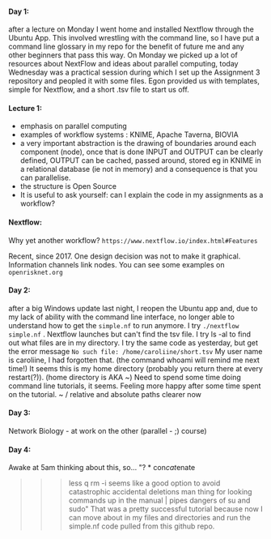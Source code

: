 #### Day 1: 
after a lecture on Monday I went home and installed Nextflow through the Ubuntu App.
This involved wrestling with the command line, so I have put a command line glossary in my repo
for the benefit of future me and any other beginners that pass this way.
On Monday we picked up a lot of resources about NextFlow and ideas about parallel computing, 
today Wednesday was a practical session during which I set up the Assignment 3 repository and peopled it with some files.
Egon provided us with templates,  simple for Nextflow, and a short .tsv file to start us off.
#### Lecture 1: 
- emphasis on parallel computing
- examples of workflow systems : KNIME, Apache Taverna, BIOVIA
- a very important abstraction is the drawing of boundaries around each component (node), 
once that is done INPUT and OUTPUT can be clearly defined, OUTPUT can be cached, passed around, stored
eg in KNIME in a relational database (ie not in memory) and a consequence is that you can parallelise.
- the structure is Open Source
- It is useful to ask yourself: can I explain the code in my assignments as a workflow?
#### Nextflow:
Why yet another workflow?
` https://www.nextflow.io/index.html#Features `

Recent, since 2017. One design decision was not to make it graphical. 
Information channels link nodes.
You can see some examples on `openrisknet.org`

#### Day 2:
after a big Windows update last night, I reopen the Ubuntu app
and, due to my lack of ability with the command line interface,
no longer able to understand how to get the `simple.nf` to run anymore.
I try ` ./nextflow simple.nf ` .
Nextflow launches but can't find the tsv file.
I try ls -al to find out what files are in my directory.
I try the same code as yesterday, but get the error message
`No such file: /home/caroliine/short.tsv`
My user name is caroliine, I had forgotten that. (the command whoami will remind me next time!)
It seems this is my home directory (probably you return there at every restart(?)). (home directory is AKA ~)
Need to spend some time doing command line tutorials, it seems.
Feeling more happy after some time spent on the tutorial. ~ / relative and absolute paths clearer now

#### Day 3:
Network Biology - at work on the other (parallel - ;) course)

#### Day 4:
Awake at 5am thinking about this, so... 
"? * con*cat*enate
> >> less q
rm -i   seems like a good option to avoid catastrophic accidental deletions
man thing                 for looking commands up in the manual
 |  pipes
 dangers of su and sudo"
 That was a pretty successful tutorial because now I can move about in my files and directories and run 
 the simple.nf code pulled from this github repo.
